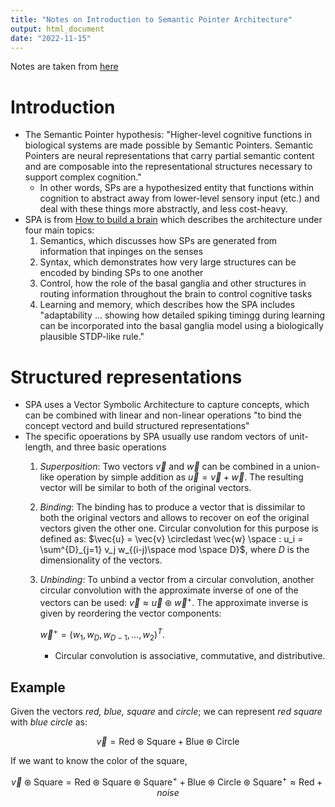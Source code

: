 ```yaml
---
title: "Notes on Introduction to Semantic Pointer Architecture"
output: html_document
date: "2022-11-15"
---
```


Notes are taken from [here](https://www.nengo.ai/nengo-spa/v1.3.0/user-guide/spa-intro.html)

# Introduction

-   The Semantic Pointer hypothesis: "Higher-level cognitive functions in biological systems are made possible by Semantic Pointers. Semantic Pointers are neural representations that carry partial semantic content and are composable into the representational structures necessary to support complex cognition."
    -   In other words, SPs are a hypothesized entity that functions within cognition to abstract away from lower-level sensory input (etc.) and deal with these things more abstractly, and less cost-heavy.
-   SPA is from [How to build a brain](https://www.amazon.com/How-Build-Brain-Architecture-Architectures/dp/0199794545) which describes the architecture under four main topics:
    1.  Semantics, which discusses how SPs are generated from information that inpinges on the senses
    2.  Syntax, which demonstrates how very large structures can be encoded by binding SPs to one another
    3.  Control, how the role of the basal ganglia and other structures in routing information throughout the brain to control cognitive tasks
    4.  Learning and memory, which describes how the SPA includes "adaptability ... showing how detailed spiking timingg during learning can be incorporated into the basal ganglia model using a biologically plausible STDP-like rule."

# Structured representations

-   SPA uses a Vector Symbolic Architecture to capture concepts, which can be combined with linear and non-linear operations "to bind the concept vectord and build structured representations"
-   The specific opoerations by SPA usually use random vectors of unit-length, and three basic operations
    1.  *Superposition*: Two vectors $\vec{v}$ and $\vec{w}$ can be combined in a union-like operation by simple addition as $\vec{u} = \vec{v} + \vec{w}$. The resulting vector will be similar to both of the original vectors.

    2.  *Binding*: The binding has to produce a vector that is dissimilar to both the original vectors and allows to recover on eof the original vectors given the other one. Circular convolution for this purpose is defined as: $\vec{u} = \vec{v} \circledast \vec{w} \space : u_i = \sum^{D}_{j=1} v_j w_{(i-j)\space mod \space D}$, where $D$ is the dimensionality of the vectors.

    3.  *Unbinding*: To unbind a vector from a circular convolution, another circular convolution with the approximate inverse of one of the vectors can be used: $\vec{v} \approx \vec{u} \circledast \vec{w}^+$. The approximate inverse is given by reordering the vector components:

        $\vec{w}^+ = (w_1, w_D, w_{D-1}, …, w_2)^T$.

        -   Circular convolution is associative, commutative, and distributive.

## Example

Given the vectors *red, blue, square* and *circle*; we can represent *red square* with *blue circle* as:

$$
\vec{v} = \mathrm{Red} \circledast \mathrm{Square} + \mathrm{Blue} \circledast \mathrm{Circle}
$$

If we want to know the color of the square,

$$
\vec{v} \circledast \mathrm{Square} = \mathrm{Red} \circledast \mathrm{Square} \circledast \mathrm{Square}^+ + \mathrm{Blue} \circledast \mathrm{Circle} \circledast \mathrm{Square}^+ \approx \mathrm{Red} + noise
$$
